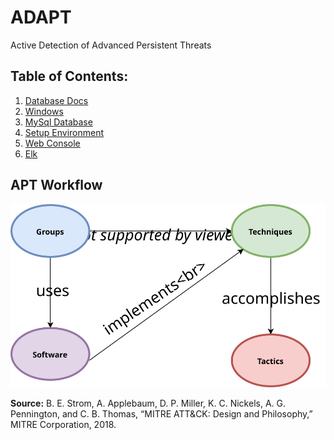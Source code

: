 # ADAPT
Active Detection of Advanced Persistent Threats

## Table of Contents:

1. [Database Docs](/Documentation/db_docs.md)
2. [Windows](Windows/)
3. [MySql Database](db/)
4. [Setup Environment](Setup-Environment/)
5. [Web Console](adapt-frontend/)
6. [Elk](elk/)

## APT Workflow

![APT workflow](Documentation/screenshots/APT_Diagram.svg)

 **Source:** B. E. Strom, A. Applebaum, D. P. Miller, K. C. Nickels, A. G. Pennington, and C. B. Thomas, “MITRE ATT&CK: Design and Philosophy,” MITRE Corporation, 2018.
